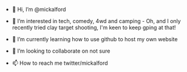 - 👋 Hi, I’m @mickalford
- 👀 I’m interested in tech, comedy, 4wd and camping - Oh, and I only recently tried clay target shooting, I'm keen to keep gping at that!
  
- 🌱 I’m currently learning how to use github to host my own website
- 💞️ I’m looking to collaborate on not sure
- 📫 How to reach me twitter/mickalford

<!---
mickalford/mickalford is a ✨ special ✨ repository because its `README.md` (this file) appears on your GitHub profile.
You can click the Preview link to take a look at your changes.
--->
